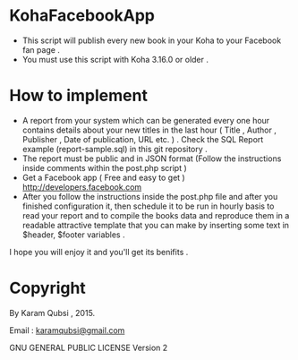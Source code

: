 # KohaFacebookApp
* This script will publish every new book in your Koha to your Facebook fan page . 
* You must use this script with Koha 3.16.0 or older  . 

# How to implement
* A report from your system which can be  generated every one hour contains details about your new titles in the last hour ( Title , Author , Publisher , Date of publication, URL etc. ) . Check the SQL Report example (report-sample.sql) in this git repository .
* The report must be public and in JSON format (Follow the instructions inside comments within the post.php script )
* Get a Facebook app ( Free and easy to get ) http://developers.facebook.com
* After you follow the instructions inside the post.php file  and after you finished configuration it, then schedule it to be run in hourly basis to read your report and to compile the books data and reproduce them in a readable attractive template that you can make by inserting some text in $header, $footer variables .

I hope you will enjoy it and you'll get its benifits . 
# Copyright
By Karam Qubsi , 2015.

Email : <karamqubsi@gmail.com> 

GNU GENERAL PUBLIC LICENSE Version 2
